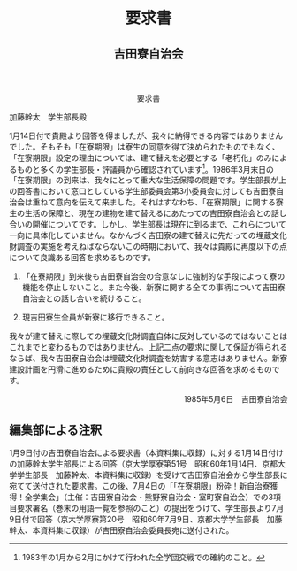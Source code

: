 <header>
<h1 class="title">要求書</h1>
<h2 class="author">吉田寮自治会</h2>
</header>

<p style="text-align:center;">要求書</p>

加藤幹太　学生部長殿

1月14日付で貴殿より回答を得ましたが、我々に納得できる内容ではありませんでした。そもそも「在寮期限」は寮生の同意を得て決められたものでもなく、「在寮期限」設定の理由については、建て替えを必要とする「老朽化」のみによるものと多くの学生部長・評議員から確認されています[^＊２]。1986年3月末日の「在寮期限」の到来は、我々にとって重大な生活保障の問題です。学生部長が上の回答書において窓口としている学生部委員会第3小委員会に対しても吉田寮自治会は重ねて意向を伝えて来ました。それはすなわち、「在寮期限」に関する寮生の生活の保障と、現在の建物を建て替えるにあたっての吉田寮自治会との話し合いの開催についてです。しかし、学生部長は現在に到るまで、これらについて一向に具体化していません。なかんづく吉田寮の建て替えに先だっての埋蔵文化財調査の実施を考えねばならないこの時期において、我々は貴殿に再度以下の点について良識ある回答を求めるものです。

[^＊２]: 1983年の1月から2月にかけて行われた全学団交戦での確約のこと。

1. 「在寮期限」到来後も吉田寮自治会の合意なしに強制的な手段によって寮の機能を停止しないこと。また今後、新寮に関する全ての事柄について吉田寮自治会との話し合いを続けること。

2. 現吉田寮生全員が新寮に移行できること。

我々が建て替えに際しての埋蔵文化財調査自体に反対しているのではないことはこれまでと変わるものではありません。上記二点の要求に関して保証が得られるならば、我々吉田寮自治会は埋蔵文化財調査を妨害する意志はありません。新寮建設計画を円滑に進めるために貴殿の責任として前向きな回答を求めるものです。

<p style="text-align:right">1985年5月6日　吉田寮自治会</p>

## 編集部による注釈
1月9日付の吉田寮自治会による要求書（本資料集に収録）に対する1月14日付けの加藤幹太学生部長による回答（京大学厚寮第51号　昭和60年1月14日、京都大学学生部長　加藤幹太、本資料集に収録）を受けて吉田寮自治会から学生部長に宛てて送付された要求書。この後、7月4日の「「在寮期限」粉砕！新自治寮獲得！全学集会」（主催：吉田寮自治会・熊野寮自治会・室町寮自治会）での3項目要求署名（巻末の用語一覧を参照のこと）の提出をうけて、学生部長より7月9日付で回答（京大学厚寮第20号　昭和60年7月9日、京都大学学生部長　加藤幹太、本資料集に収録）が吉田寮自治会委員長宛に送付された。